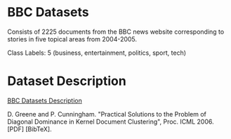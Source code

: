 # BBC Datasets

Consists of 2225 documents from the BBC news website corresponding to stories in five topical areas from 2004-2005.

Class Labels: 5 (business, entertainment, politics, sport, tech)

# Dataset Description

[BBC Datasets Description](http://mlg.ucd.ie/datasets/bbc.html)

D. Greene and P. Cunningham. "Practical Solutions to the Problem of Diagonal Dominance in Kernel Document Clustering", Proc. ICML 2006. [PDF] [BibTeX].

